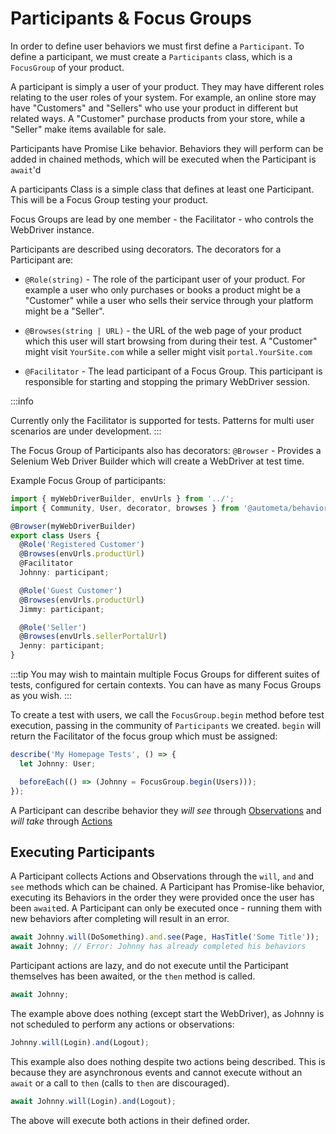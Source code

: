 # Participants & Focus Groups

In order to define user behaviors we must first define a `Participant`. To define a participant, we must create a `Participants` class, which
is a `FocusGroup` of your product.

A participant is simply a user of your product. They may have different roles relating to the user roles of your system. For example, an online store may have "Customers" and "Sellers" who use your product in different but related ways. A "Customer" purchase products from your store, while a "Seller" make items available for sale.

Participants have Promise Like behavior. Behaviors they will perform
can be added in chained methods, which will be executed when the Participant is `await`'d

A participants Class is a simple class that defines at least one
Participant. This will be a Focus Group testing your product.

Focus Groups are lead by one member - the Facilitator - who controls
the WebDriver instance.

Participants are described using decorators. The decorators
for a Participant are:

- `@Role(string)` - The role of the participant user of your product. For example
  a user who only purchases or books a product might be a "Customer" while
  a user who sells their service through your platform might be a "Seller".

- `@Browses(string | URL)` - the URL of the web page of your product which
  this user will start browsing from during their test. A "Customer"
  might visit `YourSite.com` while a seller might visit `portal.YourSite.com`

- `@Facilitator` - The lead participant of a Focus Group. This participant is responsible for starting and stopping the primary WebDriver session.

:::info

Currently only the Facilitator is supported for tests. Patterns for multi user scenarios are under development.
:::

The Focus Group of Participants also has decorators:
`@Browser` - Provides a Selenium Web Driver Builder which
will create a WebDriver at test time.

Example Focus Group of participants:

```ts
import { myWebDriverBuilder, envUrls } from '../';
import { Community, User, decorator, browses } from '@autometa/behaviors';

@Browser(myWebDriverBuilder)
export class Users {
  @Role('Registered Customer')
  @Browses(envUrls.productUrl)
  @Facilitator
  Johnny: participant;

  @Role('Guest Customer')
  @Browses(envUrls.productUrl)
  Jimmy: participant;

  @Role('Seller')
  @Browses(envUrls.sellerPortalUrl)
  Jenny: participant;
}
```

:::tip
You may wish to maintain multiple Focus Groups for different suites of tests, configured for certain contexts. You can have as many Focus Groups as you wish.
:::

To create a test with users, we call the `FocusGroup.begin` method before test execution, passing in the community of `Participants` we created. `begin` will return the Facilitator of the focus group
which must be assigned:

```ts
describe('My Homepage Tests', () => {
  let Johnny: User;

  beforeEach(() => (Johnny = FocusGroup.begin(Users)));
});
```

A Participant can describe behavior they _will see_ through [Observations](./observations) and _will take_ through [Actions](./actions)

## Executing Participants

A Participant collects Actions and Observations through the
`will`, `and` and `see` methods which can be chained. A Participant has Promise-like behavior, executing its Behaviors in the order
they were provided once the user has been `await`ed. A Participant
can only be executed once - running them with new behaviors after completing will result in an error.

```ts
await Johnny.will(DoSomething).and.see(Page, HasTitle('Some Title'));
await Johnny; // Error: Johnny has already completed his behaviors
```

Participant actions are lazy, and do not execute until the Participant
themselves has been awaited, or the `then` method is called.

```ts title=Example
await Johnny;
```

The example above does nothing (except start the WebDriver), as Johnny is not scheduled to perform any actions or observations:

```ts
Johnny.will(Login).and(Logout);
```

This example also does nothing despite two actions being described. This is because they are asynchronous events and cannot execute without an `await` or a call to `then` (calls to `then` are discouraged).

```ts
await Johnny.will(Login).and(Logout);
```

The above will execute both actions in their defined order.
